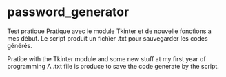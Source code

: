 # password_generator
Test pratique
Pratique avec le module Tkinter et de nouvelle fonctìons a mes début.
Le script produit un fichîer .txt pour sauvegarder les codes générés.

Pratîce with the Tkinter module and some new stuff at my first year of programming
A .txt file is produce to save the code generate by the script.
